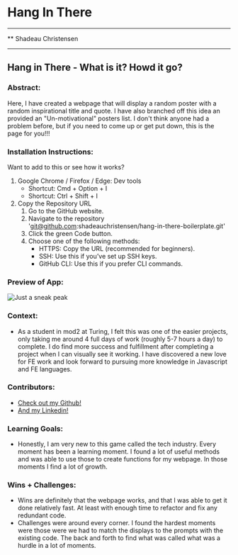 # Hang In There

______________________________________________________  
** Shadeau Christensen
______________________________________________________  

## Hang in There - What is it? Howd it go? 

### Abstract:
[//]: <> (Briefly describe what you built and its features. What problem is the app solving? How does this application solve that problem?)
Here, I have created a webpage that will display a random poster with a random inspirational title and quote. I have also branched off this idea an provided an "Un-motivational" posters list. I don't think anyone had a problem before, but if you need to come up or get put down, this is the page for you!!!

### Installation Instructions:
[//]: <> (What steps does a person have to take to get your app cloned down and running?)
Want to add to this or see how it works? 
1.	Google Chrome / Firefox / Edge: Dev tools
    - Shortcut: Cmd + Option + I
    - Shortcut: Ctrl + Shift + I
2.  Copy the Repository URL
	1.	Go to the GitHub website.
	2.	Navigate to the repository 'git@github.com:shadeauchristensen/hang-in-there-boilerplate.git'
	3.	Click the green Code button.
	4.	Choose one of the following methods:
        - HTTPS: Copy the URL (recommended for beginners).
        - SSH: Use this if you’ve set up SSH keys.
        - GitHub CLI: Use this if you prefer CLI commands.

### Preview of App:
[//]: <> (Provide ONE gif or screenshot of your application - choose the "coolest" piece of functionality to show off. gifs preferred!)
![Just a sneak peak](https://i.giphy.com/media/v1.Y2lkPTc5MGI3NjExcG54bXVhdTdsNG1rbGdleXZrYXl3Z3YwZWlyd2V0dDNrM2gycDM1dCZlcD12MV9pbnRlcm5hbF9naWZfYnlfaWQmY3Q9Zw/y6SMp8c47Wguh5sGHk/giphy.gif)

### Context:
[//]: <> (Give some context for the project here. How long did you have to work on it? How far into the Turing program are you?)
- As a student in mod2 at Turing, I felt this was one of the easier projects, only taking me around 4 full days of work (roughly 5-7 hours a day) to complete. I do find more success and fulfillment after completing a project when I can visually see it working. I have discovered a new love for FE work and look forward to pursuing more knowledge in Javascript and FE languages.

### Contributors:
[//]: <> (Who worked on this application? Link to your GitHub. Consider also providing LinkedIn link)
- [Check out my Github!](https://github.com/shadeauchristensen)
- [And my Linkedin!](www.linkedin.com/in/shadeau-christensen)

### Learning Goals:
[//]: <> (What were the learning goals of this project? What tech did you work with?)
- Honestly, I am very new to this game called the tech industry. Every moment has been a learning moment. I found a lot of useful methods and was able to use those to create functions for my webpage. In those moments I find a lot of growth.

### Wins + Challenges:
[//]: <> (What are 2-3 wins you have from this project? What were some challenges you faced - and how did you get over them?)
- Wins are definitely that the webpage works, and that I was able to get it done relatively fast. At least with enough time to refactor and fix any redundant code. 
- Challenges were around every corner. I found the hardest moments were those were we had to match the displays to the prompts with the existing code. The back and forth to find what was called what was a hurdle in a lot of moments.